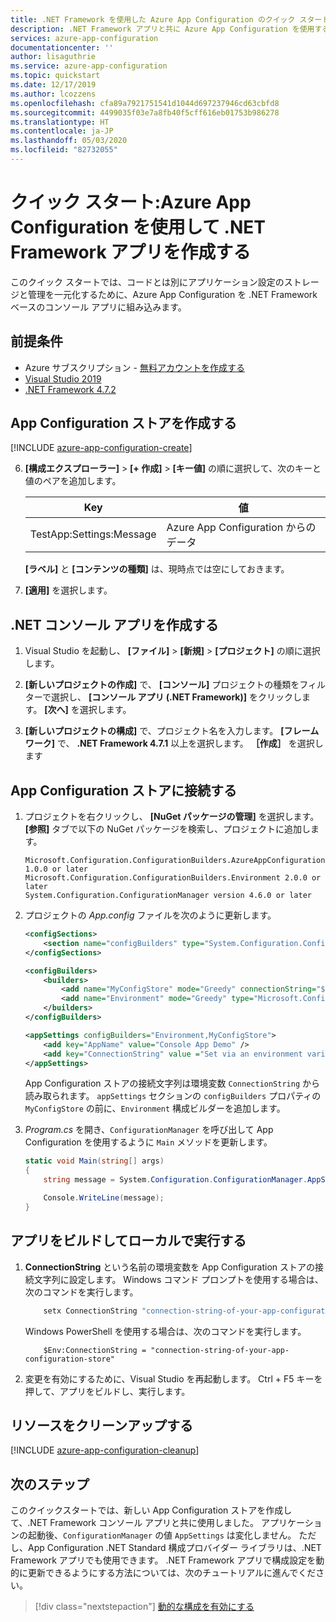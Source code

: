 ```yaml
---
title: .NET Framework を使用した Azure App Configuration のクイック スタート | Microsoft Docs
description: .NET Framework アプリと共に Azure App Configuration を使用する場合のクイック スタート
services: azure-app-configuration
documentationcenter: ''
author: lisaguthrie
ms.service: azure-app-configuration
ms.topic: quickstart
ms.date: 12/17/2019
ms.author: lcozzens
ms.openlocfilehash: cfa89a7921751541d1044d697237946cd63cbfd8
ms.sourcegitcommit: 4499035f03e7a8fb40f5cff616eb01753b986278
ms.translationtype: HT
ms.contentlocale: ja-JP
ms.lasthandoff: 05/03/2020
ms.locfileid: "82732055"
---
```

# <a name="quickstart-create-a-net-framework-app-with-azure-app-configuration"></a>クイック スタート:Azure App Configuration を使用して .NET Framework アプリを作成する

このクイック スタートでは、コードとは別にアプリケーション設定のストレージと管理を一元化するために、Azure App Configuration を .NET Framework ベースのコンソール アプリに組み込みます。

## <a name="prerequisites"></a>前提条件

- Azure サブスクリプション - [無料アカウントを作成する](https://azure.microsoft.com/free/)
- [Visual Studio 2019](https://visualstudio.microsoft.com/vs)
- [.NET Framework 4.7.2](https://dotnet.microsoft.com/download)

## <a name="create-an-app-configuration-store"></a>App Configuration ストアを作成する

[!INCLUDE [azure-app-configuration-create](../../includes/azure-app-configuration-create.md)]

6. **[構成エクスプローラー]**  >  **[+ 作成]**  >  **[キー値]** の順に選択して、次のキーと値のペアを追加します。

    | Key | 値 |
    |---|---|
    | TestApp:Settings:Message | Azure App Configuration からのデータ |

    **[ラベル]** と **[コンテンツの種類]** は、現時点では空にしておきます。

7. **[適用]** を選択します。

## <a name="create-a-net-console-app"></a>.NET コンソール アプリを作成する

1. Visual Studio を起動し、 **[ファイル]**  >  **[新規]**  >  **[プロジェクト]** の順に選択します。

1. **[新しいプロジェクトの作成]** で、 **[コンソール]** プロジェクトの種類をフィルターで選択し、 **[コンソール アプリ (.NET Framework)]** をクリックします。 **[次へ]** を選択します。

1. **[新しいプロジェクトの構成]** で、プロジェクト名を入力します。 **[フレームワーク]** で、 **.NET Framework 4.7.1** 以上を選択します。 **［作成］** を選択します

## <a name="connect-to-an-app-configuration-store"></a>App Configuration ストアに接続する

1. プロジェクトを右クリックし、 **[NuGet パッケージの管理]** を選択します。 **[参照]** タブで以下の NuGet パッケージを検索し、プロジェクトに追加します。

    ```
    Microsoft.Configuration.ConfigurationBuilders.AzureAppConfiguration 1.0.0 or later
    Microsoft.Configuration.ConfigurationBuilders.Environment 2.0.0 or later
    System.Configuration.ConfigurationManager version 4.6.0 or later
    ```

1. プロジェクトの *App.config* ファイルを次のように更新します。

    ```xml
    <configSections>
        <section name="configBuilders" type="System.Configuration.ConfigurationBuildersSection, System.Configuration, Version=4.0.0.0, Culture=neutral, PublicKeyToken=b03f5f7f11d50a3a" restartOnExternalChanges="false" requirePermission="false" />
    </configSections>

    <configBuilders>
        <builders>
            <add name="MyConfigStore" mode="Greedy" connectionString="${ConnectionString}" type="Microsoft.Configuration.ConfigurationBuilders.AzureAppConfigurationBuilder, Microsoft.Configuration.ConfigurationBuilders.AzureAppConfiguration" />
            <add name="Environment" mode="Greedy" type="Microsoft.Configuration.ConfigurationBuilders.EnvironmentConfigBuilder, Microsoft.Configuration.ConfigurationBuilders.Environment" />
        </builders>
    </configBuilders>

    <appSettings configBuilders="Environment,MyConfigStore">
        <add key="AppName" value="Console App Demo" />
        <add key="ConnectionString" value ="Set via an environment variable - for example, dev, test, staging, or production connection string." />
    </appSettings>
    ```

   App Configuration ストアの接続文字列は環境変数 `ConnectionString` から読み取られます。 `appSettings` セクションの `configBuilders` プロパティの `MyConfigStore` の前に、`Environment` 構成ビルダーを追加します。

1. *Program.cs* を開き、`ConfigurationManager` を呼び出して App Configuration を使用するように `Main` メソッドを更新します。

    ```csharp
    static void Main(string[] args)
    {
        string message = System.Configuration.ConfigurationManager.AppSettings["TestApp:Settings:Message"];

        Console.WriteLine(message);
    }
    ```

## <a name="build-and-run-the-app-locally"></a>アプリをビルドしてローカルで実行する

1. **ConnectionString** という名前の環境変数を App Configuration ストアの接続文字列に設定します。 Windows コマンド プロンプトを使用する場合は、次のコマンドを実行します。

    ```cmd
        setx ConnectionString "connection-string-of-your-app-configuration-store"
    ```

    Windows PowerShell を使用する場合は、次のコマンドを実行します。

    ```azurepowershell
        $Env:ConnectionString = "connection-string-of-your-app-configuration-store"
    ```
1. 変更を有効にするために、Visual Studio を再起動します。 Ctrl + F5 キーを押して、アプリをビルドし、実行します。

## <a name="clean-up-resources"></a>リソースをクリーンアップする

[!INCLUDE [azure-app-configuration-cleanup](../../includes/azure-app-configuration-cleanup.md)]

## <a name="next-steps"></a>次のステップ

このクイックスタートでは、新しい App Configuration ストアを作成して、.NET Framework コンソール アプリと共に使用しました。 アプリケーションの起動後、`ConfigurationManager` の値 `AppSettings` は変化しません。 ただし、App Configuration .NET Standard 構成プロバイダー ライブラリは、.NET Framework アプリでも使用できます。 .NET Framework アプリで構成設定を動的に更新できるようにする方法については、次のチュートリアルに進んでください。

> [!div class="nextstepaction"]
> [動的な構成を有効にする](./enable-dynamic-configuration-dotnet.md)
